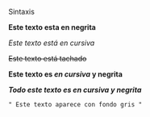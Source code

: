 Sintaxis

**Este texto esta en negrita**

*Este texto está en cursiva*

~~Este texto está tachado~~

**Este texto es _en cursiva_ y negrita**

***Todo este texto es en cursiva y negrita***

`" Este texto aparece con fondo gris
" `

